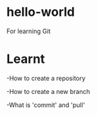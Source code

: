 # hello-world
For learning Git

# Learnt
-How to create a repository

-How to create a new branch

-What is 'commit' and 'pull'
